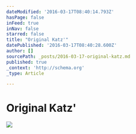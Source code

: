 ```yaml
---
dateModified: '2016-03-17T08:40:14.793Z'
hasPage: false
inFeed: true
inNav: false
starred: false
title: "Original Katz'"
datePublished: '2016-03-17T08:40:28.600Z'
author: []
sourcePath: _posts/2016-03-17-original-katz.md
published: true
_context: 'http://schema.org'
_type: Article

---
```

# Original Katz'
![](https://the-grid-user-content.s3-us-west-2.amazonaws.com/d33082a9-e526-40d1-80b4-506451ac463b.jpg)